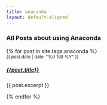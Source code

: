 ```yaml
---
title: anaconda
layout: default-aligned
---
```


<h3 class="text-center">All Posts about using Anaconda</h3>
<div class="row row-cols-1 row-cols-md-3 g-4">
    {% for post in site.tags.anaconda %}
    <div class="col">
          <div class="card border-0 h-100">
              <div class="card-body">
                  <small class="text-muted postDate">{{ post.date | date: "%d %B %Y" }}</small>
                  <h5 class="card-title"><a href="{{ site.url }}{{ post.url | relative_url }}" class="text-dark">{{post.title}}</a></h5>
                  <p class="card-text">{{ post.excerpt }}</p>
              </div>
          </div>
    </div>
    {% endfor %}
</div>